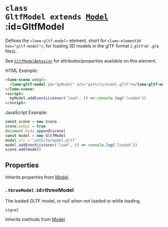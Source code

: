 
# <code>class <b>GltfModel</b> extends [Model](Model.md)</code> :id=GltfModel

Defines the `<lume-gltf-model>` element, short for `<lume-element3d
has="gltf-model">`, for loading 3D models in the glTF format (`.gltf` or
`.glb` files).

See [`GltfModelBehavior`](../behaviors/mesh-behaviors/models/GltfModelBehavior)
for attributes/properties available on this element.

HTML Example:

```html
<lume-scene webgl>
  <lume-gltf-model id="myModel" src="path/to/model.gltf"></lume-gltf-model>
</lume-scene>
<script>
  myModel.addEventListener('load', () => console.log('loaded'))
</script>
```

JavaScript Example:

```js
const scene = new Scene
scene.webgl = true
document.body.append(scene)
const model = new GltfModel
model.src = 'path/to/model.gltf'
model.addEventListener('load', () => console.log('loaded'))
scene.add(model)
```

## Properties

Inherits properties from [Model](Model.md).


### <code>.<b>threeModel</b></code> :id=threeModel

The loaded GLTF model, or null when
not loaded or while loading.

`signal`
        



Inherits methods from [Model](Model.md).


        